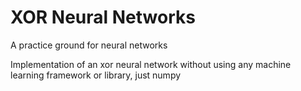 # XOR Neural Networks

A practice ground for neural networks

Implementation of an xor neural network without using any machine learning framework or library, just numpy